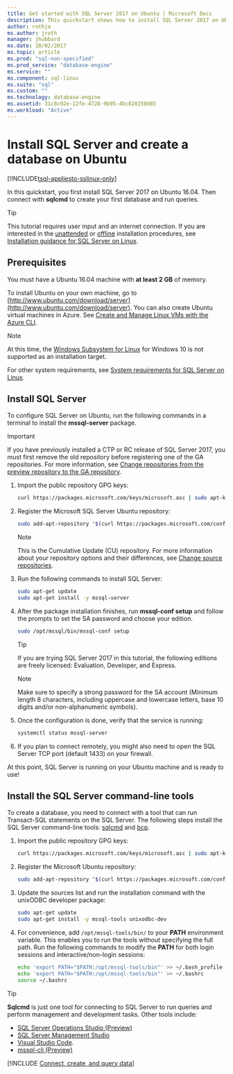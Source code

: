 ```yaml
---
title: Get started with SQL Server 2017 on Ubuntu | Microsoft Docs
description: This quickstart shows how to install SQL Server 2017 on Ubuntu and then create and query a database with sqlcmd.
author: rothja
ms.author: jroth
manager: jhubbard
ms.date: 10/02/2017
ms.topic: article
ms.prod: "sql-non-specified"
ms.prod_service: "database-engine"
ms.service: ""
ms.component: sql-linux
ms.suite: "sql"
ms.custom: ""
ms.technology: database-engine
ms.assetid: 31c8c92e-12fe-4728-9b95-4bc028250d85
ms.workload: "Active"
---
```

# Install SQL Server and create a database on Ubuntu

[!INCLUDE[tsql-appliesto-sslinux-only](../includes/tsql-appliesto-sslinux-only.md)]

In this quickstart, you first install SQL Server 2017 on Ubuntu 16.04. Then connect with **sqlcmd** to create your first database and run queries.

> [!TIP]
> This tutorial requires user input and an internet connection. If you are interested in the [unattended](sql-server-linux-setup.md#unattended) or [offline](sql-server-linux-setup.md#offline) installation procedures, see [Installation guidance for SQL Server on Linux](sql-server-linux-setup.md).

## Prerequisites

You must have a Ubuntu 16.04 machine with **at least 2 GB** of memory.

To install Ubuntu on your own machine, go to [http://www.ubuntu.com/download/server](http://www.ubuntu.com/download/server). You can also create Ubuntu virtual machines in Azure. See [Create and Manage Linux VMs with the Azure CLI](https://docs.microsoft.com/azure/virtual-machines/linux/tutorial-manage-vm).

> [!NOTE]
> At this time, the [Windows Subsystem for Linux](https://msdn.microsoft.com/commandline/wsl/about) for Windows 10 is not supported as an installation target.

For other system requirements, see [System requirements for SQL Server on Linux](sql-server-linux-setup.md#system).

## <a id="install"></a>Install SQL Server

To configure SQL Server on Ubuntu, run the following commands in a terminal to install the **mssql-server** package.

> [!IMPORTANT]
> If you have previously installed a CTP or RC release of SQL Server 2017, you must first remove the old repository before registering one of the GA repositories. For more information, see [Change repositories from the preview repository to the GA repository](sql-server-linux-change-repo.md).

1. Import the public repository GPG keys:

   ```bash
   curl https://packages.microsoft.com/keys/microsoft.asc | sudo apt-key add -
   ```

1. Register the Microsoft SQL Server Ubuntu repository:

   ```bash
   sudo add-apt-repository "$(curl https://packages.microsoft.com/config/ubuntu/16.04/mssql-server-2017.list)"
   ```

   > [!NOTE]
   > This is the Cumulative Update (CU) repository. For more information about your repository options and their differences, see [Change source repositories](sql-server-linux-setup.md#repositories).

1. Run the following commands to install SQL Server:

   ```bash
   sudo apt-get update
   sudo apt-get install -y mssql-server
   ```

1. After the package installation finishes, run **mssql-conf setup** and follow the prompts to set the SA password and choose your edition.

   ```bash
   sudo /opt/mssql/bin/mssql-conf setup
   ```

   > [!TIP]
   > If you are trying SQL Server 2017 in this tutorial, the following editions are freely licensed: Evaluation, Developer, and Express.

   > [!NOTE]
   > Make sure to specify a strong password for the SA account (Minimum length 8 characters, including uppercase and lowercase letters, base 10 digits and/or non-alphanumeric symbols).

1. Once the configuration is done, verify that the service is running:

   ```bash
   systemctl status mssql-server
   ```

1. If you plan to connect remotely, you might also need to open the SQL Server TCP port (default 1433) on your firewall.

At this point, SQL Server is running on your Ubuntu machine and is ready to use!

## <a id="tools"></a>Install the SQL Server command-line tools

To create a database, you need to connect with a tool that can run Transact-SQL statements on the SQL Server. The following steps install the SQL Server command-line tools: [sqlcmd](../tools/sqlcmd-utility.md) and [bcp](../tools/bcp-utility.md).

1. Import the public repository GPG keys:

   ```bash
   curl https://packages.microsoft.com/keys/microsoft.asc | sudo apt-key add -
   ```

1. Register the Microsoft Ubuntu repository:

   ```bash
   sudo add-apt-repository "$(curl https://packages.microsoft.com/config/ubuntu/16.04/prod.list)"
   ```

1. Update the sources list and run the installation command with the unixODBC developer package:

   ```bash
   sudo apt-get update
   sudo apt-get install -y mssql-tools unixodbc-dev
   ```

1. For convenience, add `/opt/mssql-tools/bin/` to your **PATH** environment variable. This enables you to run the tools without specifying the full path. Run the following commands to modify the **PATH** for both login sessions and interactive/non-login sessions:

   ```bash
   echo 'export PATH="$PATH:/opt/mssql-tools/bin"' >> ~/.bash_profile
   echo 'export PATH="$PATH:/opt/mssql-tools/bin"' >> ~/.bashrc
   source ~/.bashrc
   ```

> [!TIP]
> **Sqlcmd** is just one tool for connecting to SQL Server to run queries and perform management and development tasks. Other tools include:
>
> * [SQL Server Operations Studio (Preview)](../sql-operations-studio/what-is.md)
> * [SQL Server Management Studio](sql-server-linux-develop-use-ssms.md)
> * [Visual Studio Code](sql-server-linux-develop-use-vscode.md).
> * [mssql-cli (Preview)](https://blogs.technet.microsoft.com/dataplatforminsider/2017/12/12/try-mssql-cli-a-new-interactive-command-line-tool-for-sql-server/)

[!INCLUDE [Connect, create, and query data](../includes/sql-linux-quickstart-connect-query.md)]
